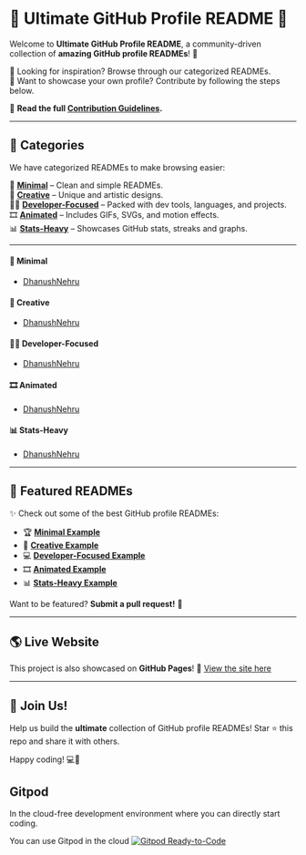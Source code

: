 # 🌟 Ultimate GitHub Profile README 🚀  

Welcome to **Ultimate GitHub Profile README**, a community-driven collection of **amazing GitHub profile READMEs**! 🎉  

🔹 Looking for inspiration? Browse through our categorized READMEs.  
🔹 Want to showcase your own profile? Contribute by following the steps below.

📜 **Read the full [Contribution Guidelines](CONTRIBUTING.md).**  

---

## 📂 Categories  
We have categorized READMEs to make browsing easier:  

📌 **[Minimal](profiles/minimal/)** – Clean and simple READMEs.  
🎨 **[Creative](profiles/creative/)** – Unique and artistic designs.  
👨‍💻 **[Developer-Focused](profiles/developer-focused/)** – Packed with dev tools, languages, and projects.  
🎞 **[Animated](profiles/animated/)** – Includes GIFs, SVGs, and motion effects.  
📊 **[Stats-Heavy](profiles/stats-heavy/)** – Showcases GitHub stats, streaks and graphs.  

---

#### 📌 Minimal 
- [DhanushNehru](https://github.com/DhanushNehru/DhanushNehru)

#### 🎨 Creative 
- [DhanushNehru](https://github.com/DhanushNehru/DhanushNehru)

#### 👨‍💻 Developer-Focused
- [DhanushNehru](https://github.com/DhanushNehru/DhanushNehru)

#### 🎞 Animated 
- [DhanushNehru](https://github.com/DhanushNehru/DhanushNehru)

#### 📊 Stats-Heavy 
- [DhanushNehru](https://github.com/DhanushNehru/DhanushNehru)

---

## 🌟 Featured READMEs  
✨ Check out some of the best GitHub profile READMEs:  

- 🏆 **[Minimal Example](profiles/minimal/example.md)**  
- 🎨 **[Creative Example](profiles/creative/example.md)**  
- 💻 **[Developer-Focused Example](profiles/developer-focused/example.md)**  
- 🎞 **[Animated Example](profiles/animated/example.md)**  
- 📊 **[Stats-Heavy Example](profiles/stats-heavy/example.md)**  

Want to be featured? **Submit a pull request!** 🚀  

---

## 🌎 Live Website  
This project is also showcased on **GitHub Pages**! 🚀 [View the site here](https://DhanushNehru.github.io/ultimate-github-profile-readme/)  

---

## 🎉 Join Us!  
Help us build the **ultimate** collection of GitHub profile READMEs! Star ⭐ this repo and share it with others.  

Happy coding! 💻🚀  

## Gitpod

In the cloud-free development environment where you can directly start coding.

You can use Gitpod in the cloud  [![Gitpod Ready-to-Code](https://img.shields.io/badge/Gitpod-Ready--to--Code-blue?logo=gitpod)](https://gitpod.io/#https://github.com/DhanushNehru/ultimate-github-profile-readme)
